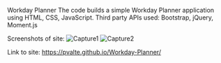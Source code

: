 Workday Planner
The code builds a simple Workday Planner application using HTML, CSS, JavaScript. 
Third party APIs used: Bootstrap, jQuery, Moment.js

Screenshots of site:
![Capture1](https://user-images.githubusercontent.com/86697117/133685335-f34b2814-6f55-4617-96fa-405f37521ab2.JPG)
![Capture2](https://user-images.githubusercontent.com/86697117/133685349-b4d8e4a2-1d37-4365-933b-874d6d7bb365.JPG)



Link to site: https://pvalte.github.io/Workday-Planner/
